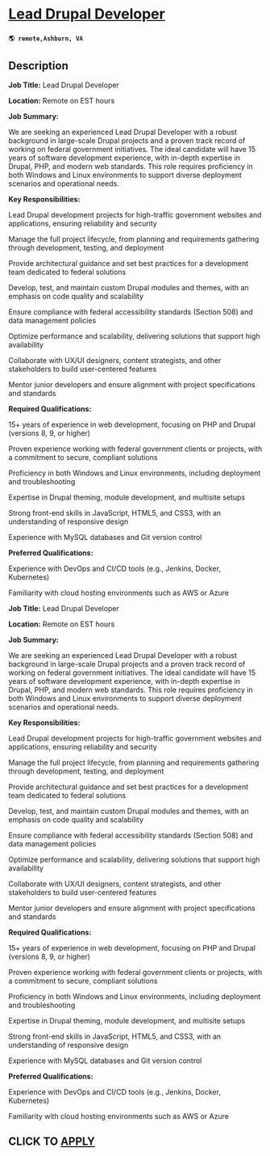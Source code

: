 # [Lead Drupal Developer](https://www.remotewlb.com/apply/lead-drupal-developer)  
###  
#### `🌎 remote,Ashburn, VA`  

## Description

 **Job Title:** Lead Drupal Developer

 **Location:** Remote on EST hours

  

**Job Summary:**

We are seeking an experienced Lead Drupal Developer with a robust background in large-scale Drupal projects and a proven track record of working on federal government initiatives. The ideal candidate will have 15 years of software development experience, with in-depth expertise in Drupal, PHP, and modern web standards. This role requires proficiency in both Windows and Linux environments to support diverse deployment scenarios and operational needs.

  

 **Key Responsibilities:**

Lead Drupal development projects for high-traffic government websites and applications, ensuring reliability and security

Manage the full project lifecycle, from planning and requirements gathering through development, testing, and deployment

Provide architectural guidance and set best practices for a development team dedicated to federal solutions

Develop, test, and maintain custom Drupal modules and themes, with an emphasis on code quality and scalability

Ensure compliance with federal accessibility standards (Section 508) and data management policies

Optimize performance and scalability, delivering solutions that support high availability

Collaborate with UX/UI designers, content strategists, and other stakeholders to build user-centered features

Mentor junior developers and ensure alignment with project specifications and standards

  

 **Required Qualifications:**

15+ years of experience in web development, focusing on PHP and Drupal (versions 8, 9, or higher)

Proven experience working with federal government clients or projects, with a commitment to secure, compliant solutions

Proficiency in both Windows and Linux environments, including deployment and troubleshooting

Expertise in Drupal theming, module development, and multisite setups

Strong front-end skills in JavaScript, HTML5, and CSS3, with an understanding of responsive design

Experience with MySQL databases and Git version control

  

 **Preferred Qualifications:**

Experience with DevOps and CI/CD tools (e.g., Jenkins, Docker, Kubernetes)

Familiarity with cloud hosting environments such as AWS or Azure

  

 **Job Title:** Lead Drupal Developer

 **Location:** Remote on EST hours

  

**Job Summary:**

We are seeking an experienced Lead Drupal Developer with a robust background in large-scale Drupal projects and a proven track record of working on federal government initiatives. The ideal candidate will have 15 years of software development experience, with in-depth expertise in Drupal, PHP, and modern web standards. This role requires proficiency in both Windows and Linux environments to support diverse deployment scenarios and operational needs.

  

 **Key Responsibilities:**

Lead Drupal development projects for high-traffic government websites and applications, ensuring reliability and security

Manage the full project lifecycle, from planning and requirements gathering through development, testing, and deployment

Provide architectural guidance and set best practices for a development team dedicated to federal solutions

Develop, test, and maintain custom Drupal modules and themes, with an emphasis on code quality and scalability

Ensure compliance with federal accessibility standards (Section 508) and data management policies

Optimize performance and scalability, delivering solutions that support high availability

Collaborate with UX/UI designers, content strategists, and other stakeholders to build user-centered features

Mentor junior developers and ensure alignment with project specifications and standards

  

 **Required Qualifications:**

15+ years of experience in web development, focusing on PHP and Drupal (versions 8, 9, or higher)

Proven experience working with federal government clients or projects, with a commitment to secure, compliant solutions

Proficiency in both Windows and Linux environments, including deployment and troubleshooting

Expertise in Drupal theming, module development, and multisite setups

Strong front-end skills in JavaScript, HTML5, and CSS3, with an understanding of responsive design

Experience with MySQL databases and Git version control

  

 **Preferred Qualifications:**

Experience with DevOps and CI/CD tools (e.g., Jenkins, Docker, Kubernetes)

Familiarity with cloud hosting environments such as AWS or Azure

  

  
## CLICK TO [APPLY](https://www.remotewlb.com/apply/lead-drupal-developer)

